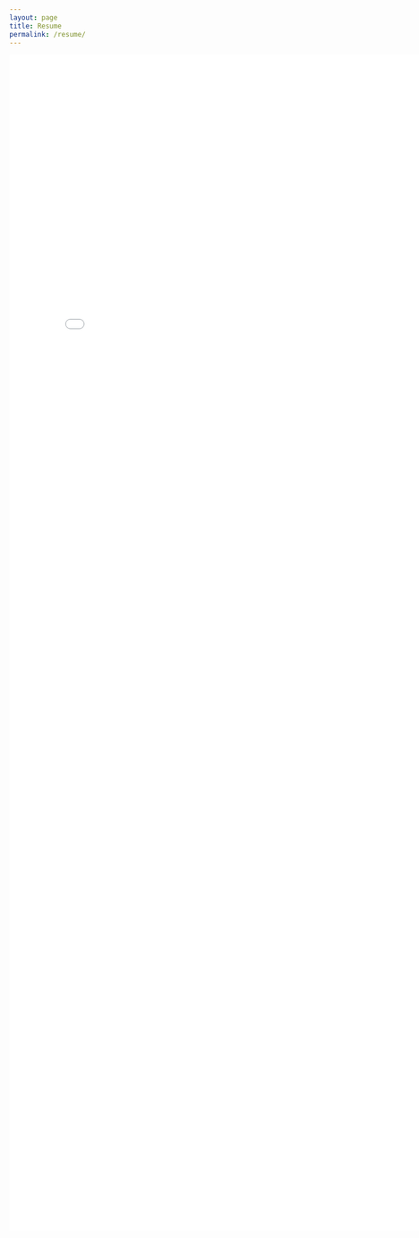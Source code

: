 ```yaml
---
layout: page
title: Resume
permalink: /resume/
---
```



<embed src="Jonah Offman Resume.pdf" width="800px" height="2100px" />